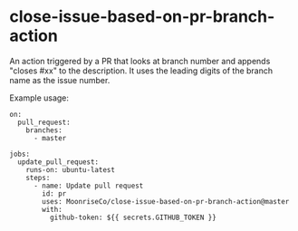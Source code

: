 # close-issue-based-on-pr-branch-action
An action triggered by a PR that looks at branch number and appends "closes #xx" to the description.
It uses the leading digits of the branch name as the issue number.

Example usage:
```
on: 
  pull_request:
    branches:
      - master

jobs:
  update_pull_request:
    runs-on: ubuntu-latest
    steps:
      - name: Update pull request
        id: pr
        uses: MoonriseCo/close-issue-based-on-pr-branch-action@master
        with:
          github-token: ${{ secrets.GITHUB_TOKEN }}
```
